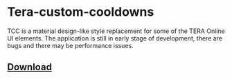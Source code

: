 # Tera-custom-cooldowns
TCC is a material design-like style replacement for some of the TERA Online UI elements.
The application is still in early stage of development, there are bugs and there may be performance issues.
## [Download](https://github.com/Foglio1024/Tera-custom-cooldowns/releases)
